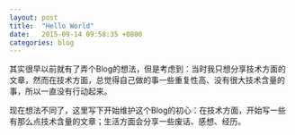 ```yaml
---
layout: post
title:  "Hello World"
date:   2015-09-14 09:58:35 +0800
categories: blog
---
```

其实很早以前就有了弄个Blog的想法，但是考虑到：当时我只想分享技术方面的文章，然而在技术方面，总觉得自己做的事一些重复性高、没有很大技术含量的事，所以一直没有行动起来。

现在想法不同了，这里写下开始维护这个Blog的初心：在技术方面，开始写一些有那么点技术含量的文章；生活方面会分享一些废话、感想、经历。

